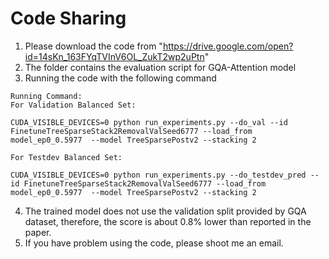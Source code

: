 # Code Sharing

1. Please download the code from "https://drive.google.com/open?id=14sKn_163FYqTVInV6OL_ZukT2wp2uPtn"
2. The folder contains the evaluation script for GQA-Attention model
3. Running the code with the following command

```
Running Command:
For Validation Balanced Set:

CUDA_VISIBLE_DEVICES=0 python run_experiments.py --do_val --id FinetuneTreeSparseStack2RemovalValSeed6777 --load_from model_ep0_0.5977  --model TreeSparsePostv2 --stacking 2

For Testdev Balanced Set:

CUDA_VISIBLE_DEVICES=0 python run_experiments.py --do_testdev_pred --id FinetuneTreeSparseStack2RemovalValSeed6777 --load_from model_ep0_0.5977  --model TreeSparsePostv2 --stacking 2

```

4. The trained model does not use the validation split provided by GQA dataset, therefore, the score is about 0.8% lower than reported in the paper.
5. If you have problem using the code, please shoot me an email.
